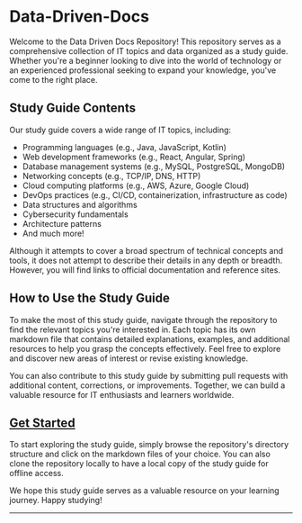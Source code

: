 # Data-Driven-Docs

Welcome to the Data Driven Docs Repository! This repository serves as a comprehensive collection of IT topics and data organized as a study guide. Whether you're a beginner looking to dive into the world of technology or an experienced professional seeking to expand your knowledge, you've come to the right place.

## Study Guide Contents

Our study guide covers a wide range of IT topics, including:

- Programming languages (e.g., Java, JavaScript, Kotlin)
- Web development frameworks (e.g., React, Angular, Spring)
- Database management systems (e.g., MySQL, PostgreSQL, MongoDB)
- Networking concepts (e.g., TCP/IP, DNS, HTTP)
- Cloud computing platforms (e.g., AWS, Azure, Google Cloud)
- DevOps practices (e.g., CI/CD, containerization, infrastructure as code)
- Data structures and algorithms
- Cybersecurity fundamentals
- Architecture patterns
- And much more!

Although it attempts to cover a broad spectrum of technical concepts and tools, it does not attempt to describe their details in any depth or breadth. However, you will find links to official documentation and reference sites.

## How to Use the Study Guide

To make the most of this study guide, navigate through the repository to find the relevant topics you're interested in. Each topic has its own markdown file that contains detailed explanations, examples, and additional resources to help you grasp the concepts effectively. Feel free to explore and discover new areas of interest or revise existing knowledge.

You can also contribute to this study guide by submitting pull requests with additional content, corrections, or improvements. Together, we can build a valuable resource for IT enthusiasts and learners worldwide.

## [Get Started](get-started.md)

To start exploring the study guide, simply browse the repository's directory structure and click on the markdown files of your choice. You can also clone the repository locally to have a local copy of the study guide for offline access.

We hope this study guide serves as a valuable resource on your learning journey. Happy studying!

___


